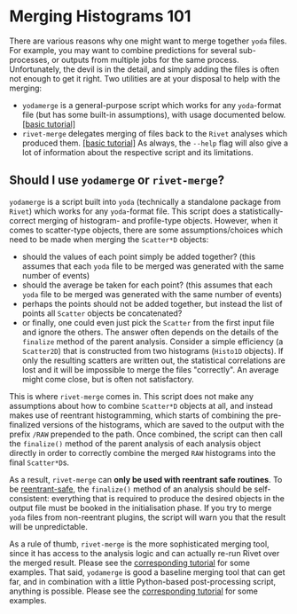 # Merging Histograms 101

There are various reasons why one might want to merge together `yoda` files. 
For example, you may want to combine predictions for several sub-processes, 
or outputs from multiple jobs for the same process.
Unfortunately, the devil is in the detail, and simply adding the files
is often not enough to get it right. 
Two utilities are at your disposal to help with the merging:
 * `yodamerge` is a general-purpose script which works for any `yoda`-format file 
 (but has some built-in assumptions), with usage documented below. 
 [\[basic tutorial\]](merging3.md)
 * `rivet-merge` delegates merging of files back to the `Rivet` analyses which produced them.
 [\[basic tutorial\]](merging2.md)
As always, the `--help` flag will also give a lot of information about the respective script
and its limitations. 

## Should I use `yodamerge` or `rivet-merge`?

`yodamerge` is a script built into `yoda` (technically a standalone package from `Rivet`)
which works for any `yoda`-format file. This script does a statistically-correct merging of 
histogram- and profile-type objects. However, when it comes to scatter-type objects,
there are some assumptions/choices which need to be made when merging the `Scatter*D` objects: 
 * should the values of each point simply be added together? 
 (this assumes that each `yoda` file to be merged was generated with the same number of events)
 * should the average be taken for each point? (this assumes that each `yoda` file to be merged was generated with the same number of events)
 * perhaps the points should not be added together, but instead the list of points all `Scatter` objects be concatenated?
 * or finally, one could even just pick the `Scatter` from the first input file and ignore the others.
The answer often depends on the details of the `finalize` method of the parent analysis.
Consider a simple efficiency (a `Scatter2D`) that is constructed from two histograms (`Histo1D` objects).
If only the resulting scatters are written out, the statistical correlations are lost and
it will be impossible to merge the files "correctly". An average might come close, 
but is often not satisfactory.

This is where `rivet-merge` comes in. This script does not make any assumptions about 
how to combine `Scatter*D` objects at all, and instead makes use of reentrant histogramming,
which starts of combining the pre-finalized versions of the histograms, which are saved to the
output with the prefix `/RAW` prepended to the path. Once combined, the script can then call 
the `finalize()` method of the parent analysis of each analysis object directly in order to correctly 
combine the merged `RAW` histograms into the final `Scatter*D`s.

As a result, `rivet-merge` can **only be used with reentrant safe routines**. 
To be [reentrant-safe](#Reentrant-safety), the `finalize()` method of an analysis 
should be self-consistent: everything that is required to produce the desired objects 
in the output file must be booked in the initialisation phase. If you try to merge 
`yoda` files from non-reentrant plugins, the script will warn you that the result
will be unpredictable. 

As a rule of thumb, `rivet-merge` is the more sophisticated merging tool, since it has access to the
analysis logic and can actually re-run Rivet over the merged result. 
Please see the [corresponding tutorial](merging2.md) for some examples.
That said, `yodamerge` is good a baseline merging tool that can get far, and in combination with 
a little Python-based post-processing script, anything is possible.
Please see the [corresponding tutorial](merging3.md) for some examples.

